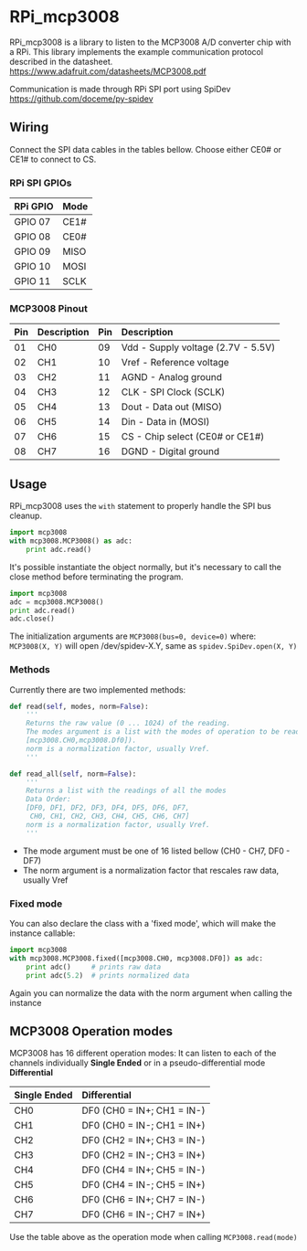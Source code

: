 # RPi_mcp3008
RPi_mcp3008 is a library to listen to the MCP3008 A/D converter chip with a RPi.
This library implements the example communication protocol described in the datasheet.
https://www.adafruit.com/datasheets/MCP3008.pdf

Communication is made through RPi SPI port using SpiDev
https://github.com/doceme/py-spidev

## Wiring
Connect the SPI data cables in the tables bellow. Choose either CE0# or CE1# to connect to CS.

### RPi SPI GPIOs

| RPi GPIO  | Mode |
|-----------|:-----|
| GPIO 07   | CE1# |
| GPIO 08   | CE0# |
| GPIO 09   | MISO |
| GPIO 10   | MOSI |
| GPIO 11   | SCLK |


### MCP3008 Pinout

| Pin | Description | Pin | Description |
|-----|:------------|:----|:------------|
| 01  |     CH0     | 09  | Vdd - Supply voltage (2.7V - 5.5V) |
| 02  |     CH1     | 10  | Vref - Reference voltage |
| 03  |     CH2     | 11  | AGND - Analog ground |
| 04  |     CH3     | 12  | CLK - SPI Clock (SCLK) |
| 05  |     CH4     | 13  | Dout - Data out (MISO) |
| 06  |     CH5     | 14  | Din - Data in (MOSI) |
| 07  |     CH6     | 15  | CS - Chip select (CE0# or CE1#) |
| 08  |     CH7     | 16  | DGND - Digital ground |

## Usage

RPi_mcp3008 uses the `with` statement to properly handle the SPI bus cleanup.
```python
import mcp3008
with mcp3008.MCP3008() as adc:
    print adc.read()
```
It's possible instantiate the object normally, but it's necessary to call the close method before terminating the program.
```python
import mcp3008
adc = mcp3008.MCP3008()
print adc.read()
adc.close()
```
The initialization arguments are `MCP3008(bus=0, device=0)` where:
`MCP3008(X, Y)` will open /dev/spidev-X.Y, same as `spidev.SpiDev.open(X, Y)`

### Methods
Currently there are two implemented methods:
```python
def read(self, modes, norm=False):
    '''
    Returns the raw value (0 ... 1024) of the reading.
    The modes argument is a list with the modes of operation to be read (e.g.
    [mcp3008.CH0,mcp3008.Df0]).
    norm is a normalization factor, usually Vref.
    '''
```

```python
def read_all(self, norm=False):
    '''
    Returns a list with the readings of all the modes
    Data Order:
    [DF0, DF1, DF2, DF3, DF4, DF5, DF6, DF7,
     CH0, CH1, CH2, CH3, CH4, CH5, CH6, CH7]
    norm is a normalization factor, usually Vref.
    '''
```
* The mode argument must be one of 16 listed bellow (CH0 - CH7, DF0 - DF7)
* The norm argument is a normalization factor that rescales raw data, usually Vref

### Fixed mode
You can also declare the class with a 'fixed mode', which will make the instance callable:

```python
import mcp3008
with mcp3008.MCP3008.fixed([mcp3008.CH0, mcp3008.DF0]) as adc:
    print adc()     # prints raw data
    print adc(5.2)  # prints normalized data
```
Again you can normalize the data with the norm argument when calling the instance

## MCP3008 Operation modes
MCP3008 has 16 different operation modes:
It can listen to each of the channels individually **Single Ended** or in a pseudo-differential mode **Differential**

| Single Ended | Differential |
|--------------|:-------------|
| CH0  | DF0  (CH0 = IN+; CH1 = IN-) |
| CH1  | DF0  (CH0 = IN-; CH1 = IN+) |
| CH2  | DF0  (CH2 = IN+; CH3 = IN-) |
| CH3  | DF0  (CH2 = IN-; CH3 = IN+) |
| CH4  | DF0  (CH4 = IN+; CH5 = IN-) |
| CH5  | DF0  (CH4 = IN-; CH5 = IN+) |
| CH6  | DF0  (CH6 = IN+; CH7 = IN-) |
| CH7  | DF0  (CH6 = IN-; CH7 = IN+) |
Use the table above as the operation mode when calling `MCP3008.read(mode)`
